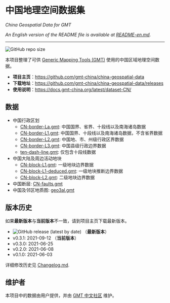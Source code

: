 # 中国地理空间数据集

*China Geospatial Data for GMT*

*An English version of the README file is available at [README-en.md](README-en.md).*

---

![GitHub repo size](https://img.shields.io/github/repo-size/gmt-china/china-geospatial-data)

本项目整理了可供 [Generic Mapping Tools (GMT)](https://www.generic-mapping-tools.org/)
使用的中国区域地理空间数据。

- **项目主页**：https://github.com/gmt-china/china-geospatial-data
- **下载地址**：https://github.com/gmt-china/china-geospatial-data/releases
- **使用说明**：https://docs.gmt-china.org/latest/dataset-CN/

## 数据

- 中国行政区划
  - [CN-border-La.gmt](CN-border-La.gmt): 中国国界、省界、十段线以及南海诸岛数据
  - [CN-border-L1.gmt](CN-border-L1.gmt): 中国国界、十段线以及南海诸岛数据，不含省界数据
  - [CN-border-L2.gmt](CN-border-L2.gmt): 中国地、市、州级行政区界数据
  - [CN-border-L3.gmt](CN-border-L3.gmt): 中国县级行政边界数据
  - [ten-dash-line.gmt](ten-dash-line.gmt): 仅包含十段线数据
- 中国大陆及周边活动地块
  - [CN-block-L1.gmt](CN-block-L1.gmt): 一级地块边界数据
  - [CN-block-L1-deduced.gmt](CN-block-L1-deduced.gmt): 一级地块推断边界数据
  - [CN-block-L2.gmt](CN-block-L2.gmt): 二级地块边界数据
- 中国断层: [CN-faults.gmt](CN-faults.gmt)
- 中国及邻区地质图: [geo3al.gmt](geo3al.gmt)

## 版本历史

如果**最新版本**与**当前版本**不一致，请到项目主页下载最新版本。

- ![GitHub release (latest by date)](https://img.shields.io/github/v/release/gmt-china/china-geospatial-data) （**最新版本**）
- v0.3.1: 2021-09-12 （**当前版本**）
- v0.3.0: 2021-06-25
- v0.2.0: 2021-06-08
- v0.1.0: 2021-06-03

详细修改历史见 [Changelog.md](Changelog.md).

## 维护者

本项目中的数据由用户提供，并由 [GMT 中文社区](https://gmt-china.org/) 维护。
